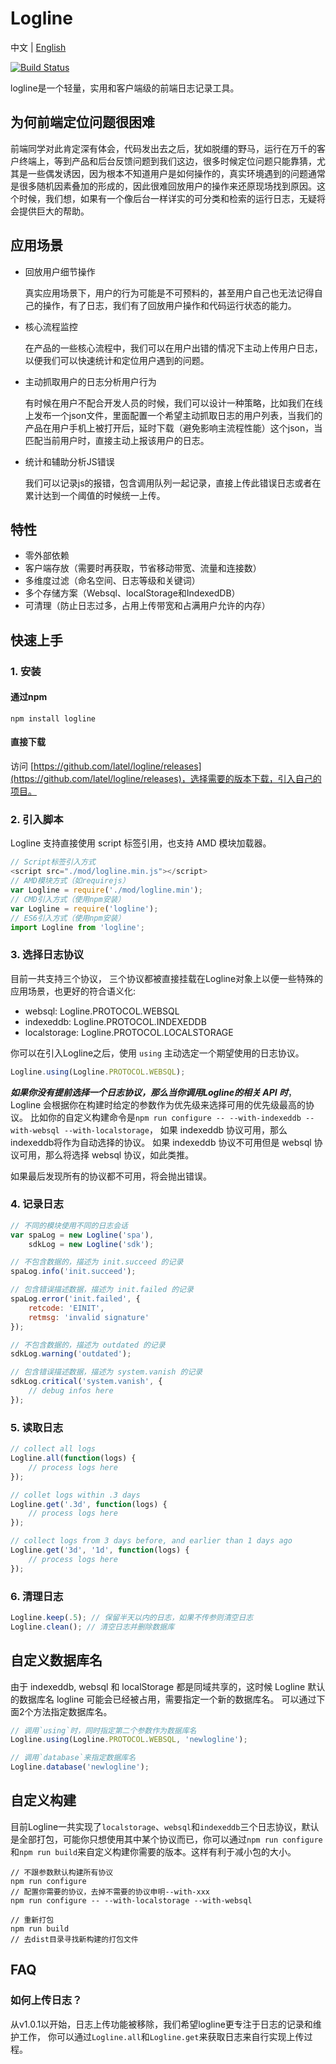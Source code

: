 Logline
=======

中文 | [English](https://github.com/latel/logline/blob/master/README.en_US.md)

[![Build Status][travis-image]][travis-url]

logline是一个轻量，实用和客户端级的前端日志记录工具。


为何前端定位问题很困难
-----------------
前端同学对此肯定深有体会，代码发出去之后，犹如脱缰的野马，运行在万千的客户终端上，等到产品和后台反馈问题到我们这边，很多时候定位问题只能靠猜，尤其是一些偶发诱因，因为根本不知道用户是如何操作的，真实环境遇到的问题通常是很多随机因素叠加的形成的，因此很难回放用户的操作来还原现场找到原因。这个时候，我们想，如果有一个像后台一样详实的可分类和检索的运行日志，无疑将会提供巨大的帮助。

应用场景
------

+ 回放用户细节操作

	真实应用场景下，用户的行为可能是不可预料的，甚至用户自己也无法记得自己的操作，有了日志，我们有了回放用户操作和代码运行状态的能力。

+ 核心流程监控

    在产品的一些核心流程中，我们可以在用户出错的情况下主动上传用户日志，以便我们可以快速统计和定位用户遇到的问题。

+ 主动抓取用户的日志分析用户行为

    有时候在用户不配合开发人员的时候，我们可以设计一种策略，比如我们在线上发布一个json文件，里面配置一个希望主动抓取日志的用户列表，当我们的产品在用户手机上被打开后，延时下载（避免影响主流程性能）这个json，当匹配当前用户时，直接主动上报该用户的日志。

+ 统计和辅助分析JS错误

    我们可以记录js的报错，包含调用队列一起记录，直接上传此错误日志或者在累计达到一个阈值的时候统一上传。

特性
---

+ 零外部依赖
+ 客户端存放（需要时再获取，节省移动带宽、流量和连接数）
+ 多维度过滤（命名空间、日志等级和关键词）
+ 多个存储方案（Websql、localStorage和IndexedDB）
+ 可清理（防止日志过多，占用上传带宽和占满用户允许的内存）

快速上手
------

### 1. 安装

#### 通过npm

``` shell
npm install logline
```

#### 直接下载
访问 [https://github.com/latel/logline/releases](https://github.com/latel/logline/releases)，选择需要的版本下载，引入自己的项目。


### 2. 引入脚本

Logline 支持直接使用 script 标签引用，也支持 AMD 模块加载器。

``` javascript
// Script标签引入方式
<script src="./mod/logline.min.js"></script>
// AMD模块方式（如requirejs）
var Logline = require('./mod/logline.min');
// CMD引入方式（使用npm安装）
var Logline = require('logline');
// ES6引入方式（使用npm安装）
import Logline from 'logline';
```

### 3. 选择日志协议

目前一共支持三个协议， 三个协议都被直接挂载在Logline对象上以便一些特殊的应用场景，也更好的符合语义化:

+ websql: Logline.PROTOCOL.WEBSQL
+ indexeddb: Logline.PROTOCOL.INDEXEDDB
+ localstorage: Logline.PROTOCOL.LOCALSTORAGE

你可以在引入Logline之后，使用 `using` 主动选定一个期望使用的日志协议。

``` javascript
Logline.using(Logline.PROTOCOL.WEBSQL);

```

***如果你没有提前选择一个日志协议，那么当你调用Logline的相关 API 时***，Logline 会根据你在构建时给定的参数作为优先级来选择可用的优先级最高的协议。
比如你的自定义构建命令是`npm run configure -- --with-indexeddb --with-websql --with-localstorage`，
如果 indexeddb 协议可用，那么indexeddb将作为自动选择的协议。
如果 indexeddb 协议不可用但是 websql 协议可用，那么将选择 websql 协议，如此类推。

如果最后发现所有的协议都不可用，将会抛出错误。

### 4. 记录日志

``` javascript
// 不同的模块使用不同的日志会话
var spaLog = new Logline('spa'),
	sdkLog = new Logline('sdk');

// 不包含数据的，描述为 init.succeed 的记录
spaLog.info('init.succeed');

// 包含错误描述数据，描述为 init.failed 的记录
spaLog.error('init.failed', {
	retcode: 'EINIT',
	retmsg: 'invalid signature'
});

// 不包含数据的，描述为 outdated 的记录
sdkLog.warning('outdated');

// 包含错误描述数据，描述为 system.vanish 的记录
sdkLog.critical('system.vanish', {
    // debug infos here
});
```

### 5. 读取日志

``` javascript
// collect all logs
Logline.all(function(logs) {
    // process logs here
});

// collet logs within .3 days
Logline.get('.3d', function(logs) {
    // process logs here
});

// collect logs from 3 days before, and earlier than 1 days ago
Logline.get('3d', '1d', function(logs) {
    // process logs here
});
```

### 6. 清理日志

``` javascript
Logline.keep(.5); // 保留半天以内的日志，如果不传参则清空日志
Logline.clean(); // 清空日志并删除数据库
```

自定义数据库名
---------
由于 indexeddb, websql 和 localStorage 都是同域共享的，这时候 Logline 默认的数据库名 logline 可能会已经被占用，需要指定一个新的数据库名。
可以通过下面2个方法指定数据库名。

``` javascript
// 调用`using`时，同时指定第二个参数作为数据库名
Logline.using(Logline.PROTOCOL.WEBSQL, 'newlogline');

// 调用`database`来指定数据库名
Logline.database('newlogline');
```


自定义构建
--------
目前Logline一共实现了`localstorage`、`websql`和`indexeddb`三个日志协议，默认是全部打包，可能你只想使用其中某个协议而已，你可以通过`npm run configure`和`npm run build`来自定义构建你需要的版本。这样有利于减小包的大小。

``` shell
// 不跟参数默认构建所有协议
npm run configure
// 配置你需要的协议，去掉不需要的协议申明--with-xxx
npm run configure -- --with-localstorage --with-websql

// 重新打包
npm run build
// 去dist目录寻找新构建的打包文件
```


FAQ
----

### 如何上传日志？
从v1.0.1以开始，日志上传功能被移除，我们希望logline更专注于日志的记录和维护工作，
你可以通过`Logline.all`和`Logline.get`来获取日志来自行实现上传过程。



[travis-image]: https://api.travis-ci.org/latel/logline.svg
[travis-url]: https://travis-ci.org/latel/logline
